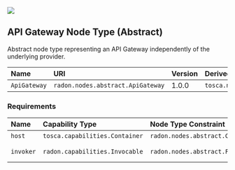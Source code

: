 ![](https://img.shields.io/badge/Status:-RELEASED-green)

## API Gateway Node Type (Abstract)

Abstract node type representing an API Gateway independently of the underlying provider.

| Name | URI | Version | Derived From |
|:---- |:--- |:------- |:------------ |
| `ApiGateway` | `radon.nodes.abstract.ApiGateway` | 1.0.0 | `tosca.nodes.Root` |

### Requirements

| Name | Capability Type | Node Type Constraint | Relationship Type | Occurrences |
|:---- |:--------------- |:-------------------- |:----------------- |:------------|
| `host` | `tosca.capabilities.Container` | `radon.nodes.abstract.CloudPlatform` | `tosca.relationships.HostedOn` | [1, 1] |
| `invoker` | `radon.capabilities.Invocable` | `radon.nodes.abstract.Function` | `radon.relationships.abstract.Triggers` | [0, UNBOUNDED] |
